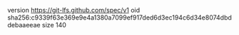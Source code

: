 version https://git-lfs.github.com/spec/v1
oid sha256:c9339f63e369e9e4a1380a7099ef917ded6d3ec194c6d34e8074dbddebaaeeae
size 140
